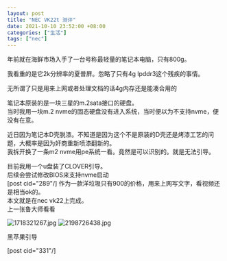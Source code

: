 ```yaml
---
layout: post
title: "NEC VK22t 测评"
date: 2021-10-10 23:52:00 +08:00
categories: ["生活"]
tags: ["nec"]
---
```


年前就在海鲜市场入手了一台号称最轻量的笔记本电脑，只有800g。  

我看重的是它2k分辨率的夏普屏。忽略了只有4g lpddr3这个残疾的事情。  

无所谓了只是用来上网或者处理文档的话4g内存还是能凑合用的  

笔记本原装的是一块三星的m.2sata接口的硬盘。  
当时我用一块m.2 nvme的固态硬盘没有进入系统，当时便以为不支持nvme，便没有在意。  

近日因为笔记本D壳脱漆。不知道是因为这个不是原装的D壳还是烤漆工艺的问题，大概率是因为奸商重新喷漆翻新的。  
我拆开换了一条m2 nvme用pe系统一看。竟然是可以识别的。就是无法引导。  

目前我用一个u盘装了CLOVER引导。  
后续会尝试修改BIOS来支持nvme启动  
[post cid="289"/]
作为一款洋垃圾只有900的价格，用来上网写文字，看视频还是相当ok的。  
本文就是在nec vk22上完成。  
上一张鲁大师看看 

 ![1718321267.jpg](https://www.imsun.org/usr/uploads/2024/03/977310017.jpg)
![2198726438.jpg](https://www.imsun.org/usr/uploads/2024/03/3992409443.jpg)
 

黑苹果引导  

[post cid="331"/]